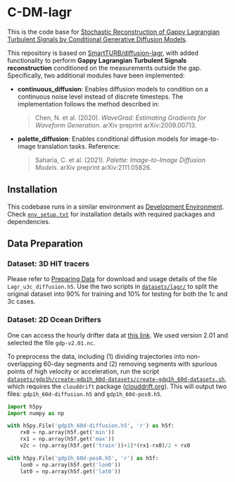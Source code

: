 # C-DM-lagr

This is the code base for [Stochastic Reconstruction of Gappy Lagrangian Turbulent Signals by Conditional Generative Diffusion Models](arxiv_link_placeholder).

This repository is based on [SmartTURB/diffusion-lagr](https://github.com/SmartTURB/diffusion-lagr), with added functionality to perform **Gappy Lagrangian Turbulent Signals reconstruction** conditioned on the measurements outside the gap. Specifically, two additional modules have been implemented:

- **continuous_diffusion**: Enables diffusion models to condition on a continuous noise level instead of discrete timesteps. The implementation follows the method described in:
  > Chen, N. et al. (2020). *WaveGrad: Estimating Gradients for Waveform Generation*. arXiv preprint arXiv:2009.00713.

- **palette_diffusion**: Enables conditional diffusion models for image-to-image translation tasks. Reference:
  > Saharia, C. et al. (2021). *Palette: Image-to-Image Diffusion Models*. arXiv preprint arXiv:2111.05826.

## Installation

This codebase runs in a similar environment as [Development Environment](https://github.com/SmartTURB/diffusion-lagr#development-environment). Check [`env_setup.txt`](./env_setup.txt) for installation details with required packages and dependencies.

## Data Preparation

### Dataset: 3D HIT tracers

Please refer to [Preparing Data](https://github.com/SmartTURB/diffusion-lagr#preparing-data) for download and usage details of the file `Lagr_u3c_diffusion.h5`. Use the two scripts in [`datasets/lagr/`](./datasets/lagr/) to split the original dataset into 90% for training and 10% for testing for both the 1c and 3c cases.

### Dataset: 2D Ocean Drifters

One can access the hourly drifter data at [this link](https://www.aoml.noaa.gov/phod/gdp/hourly_data.php). We used version 2.01 and selected the file `gdp-v2.01.nc`.

To preprocess the data, including (1) dividing trajectories into non-overlapping 60-day segments and (2) removing segments with spurious points of high velocity or acceleration, run the script [`datasets/gdp1h/create-gdp1h_60d-datasets/create-gdp1h_60d-datasets.sh`](./datasets/gdp1h/create-gdp1h_60d-datasets/create-gdp1h_60d-datasets.sh), which requires the `clouddrift` package ([clouddrift.org](https://clouddrift.org/)). This will output two files: `gdp1h_60d-diffusion.h5` and `gdp1h_60d-pos0.h5`.

```python
import h5py
import numpy as np

with h5py.File('gdp1h_60d-diffusion.h5', 'r') as h5f:
    rx0 = np.array(h5f.get('min'))
    rx1 = np.array(h5f.get('max'))
    v2c = (np.array(h5f.get('train'))+1)*(rx1-rx0)/2 + rx0

with h5py.File('gdp1h_60d-pos0.h5', 'r') as h5f:
    lon0 = np.array(h5f.get('lon0'))
    lat0 = np.array(h5f.get('lat0'))
```


